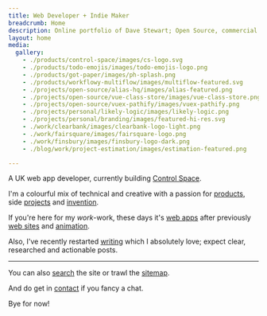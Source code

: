 ```yaml
---
title: Web Developer + Indie Maker
breadcrumb: Home
description: Online portfolio of Dave Stewart; Open Source, commercial + personal projects
layout: home
media:
  gallery:
    - ./products/control-space/images/cs-logo.svg
    - ./products/todo-emojis/images/todo-emojis-logo.png
    - ./products/got-paper/images/ph-splash.png
    - ./products/workflowy-multiflow/images/multiflow-featured.svg
    - ./projects/open-source/alias-hq/images/alias-featured.png
    - ./projects/open-source/vue-class-store/images/vue-class-store.png
    - ./projects/open-source/vuex-pathify/images/vuex-pathify.png
    - ./projects/personal/likely-logic/images/likely-logic.png
    - ./projects/personal/branding/images/featured-hi-res.svg
    - ./work/clearbank/images/clearbank-logo-light.png
    - ./work/fairsquare/images/fairsquare-logo.png
    - ./work/finsbury/images/finsbury-logo-dark.png
    - ./blog/work/project-estimation/images/estimation-featured.png

---
```


A UK web app developer, currently building [Control Space](/products/control-space).

I'm a colourful mix of technical and creative with a passion for [products](/products/), side [projects](/projects/) and [invention](/archive/projects/).

<MediaGallery media="gallery" scale />

If you're here for my _work_-work, these days it's [web apps](/work/) after previously [web sites](/archive/work/) and [animation](/archive/work/animation/).

Also, I've recently restarted [writing](/blog/) which I absolutely love; expect clear, researched and actionable posts.

---

<HomeThumbs />

You can also [search](/search/) the site or trawl the [sitemap](/sitemap/).

And do get in [contact](/contact/) if you fancy a chat.

Bye for now!

<SiteIcon fill="#ea4848" style="width: 37px; height: 37px;"/>

